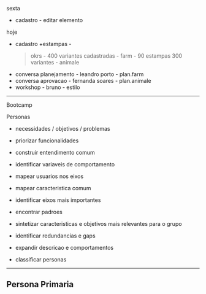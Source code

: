 sexta
- cadastro - editar elemento

hoje

- cadastro +estampas - 
	> okrs
		- 400 variantes cadastradas - farm
		- 90 estampas 300 variantes - animale 
- conversa planejamento - leandro porto - plan.farm
- conversa aprovacao - fernanda soares - plan.animale
- workshop - bruno - estilo

---





Bootcamp

Personas
- necessidades / objetivos / problemas
- priorizar funcionalidades
- construir entendimento comum

- identificar variaveis de comportamento
- mapear usuarios nos eixos
- mapear caracteristica comum
- identificar eixos mais importantes
- encontrar padroes
- sintetizar caracteristicas e objetivos mais relevantes para o grupo
- identificar redundancias e gaps
- expandir descricao e comportamentos
- classificar personas



---


Persona Primaria
- 